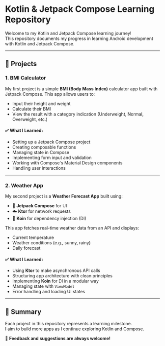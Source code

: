 # Kotlin & Jetpack Compose Learning Repository

Welcome to my Kotlin and Jetpack Compose learning journey!  
This repository documents my progress in learning Android development with Kotlin and Jetpack Compose.

---

## 📱 Projects

### 1. BMI Calculator
My first project is a simple **BMI (Body Mass Index)** calculator app built with Jetpack Compose. This app allows users to:
- Input their height and weight
- Calculate their BMI
- View the result with a category indication (Underweight, Normal, Overweight, etc.)

#### ✅ What I Learned:
- Setting up a Jetpack Compose project
- Creating composable functions
- Managing state in Compose
- Implementing form input and validation
- Working with Compose's Material Design components
- Handling user interactions

---

### 2. Weather App
My second project is a **Weather Forecast App** built using:
- 🧩 **Jetpack Compose** for UI
- ☁️ **Ktor** for network requests
- 🔌 **Koin** for dependency injection (DI)

This app fetches real-time weather data from an API and displays:
- Current temperature
- Weather conditions (e.g., sunny, rainy)
- Daily forecast

#### ✅ What I Learned:
- Using **Ktor** to make asynchronous API calls
- Structuring app architecture with clean principles
- Implementing **Koin** for DI in a modular way
- Managing state with `ViewModel`
- Error handling and loading UI states

---

## 🚀 Summary

Each project in this repository represents a learning milestone.  
I aim to build more apps as I continue exploring Kotlin and Compose.

💬 **Feedback and suggestions are always welcome!**

